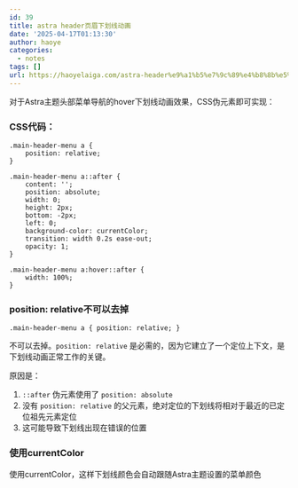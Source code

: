 ```yaml
---
id: 39
title: astra header页眉下划线动画
date: '2025-04-17T01:13:30'
author: haoye
categories:
  - notes
tags: []
url: https://haoyelaiga.com/astra-header%e9%a1%b5%e7%9c%89%e4%b8%8b%e5%88%92%e7%ba%bf%e5%8a%a8%e7%94%bb/
---
```


对于Astra主题头部菜单导航的hover下划线动画效果，CSS伪元素即可实现：

### CSS代码：

```
.main-header-menu a {
    position: relative;
}

.main-header-menu a::after {
    content: '';
    position: absolute;
    width: 0;
    height: 2px;
    bottom: -2px;
    left: 0;
    background-color: currentColor;
    transition: width 0.2s ease-out;
    opacity: 1;
}

.main-header-menu a:hover::after {
    width: 100%;
}
```

### position: relative不可以去掉

`.main-header-menu a {
position: relative;
}`

不可以去掉。`position: relative` 是必需的，因为它建立了一个定位上下文，是下划线动画正常工作的关键。

原因是：

1. `::after` 伪元素使用了 `position: absolute`
2. 没有 `position: relative` 的父元素，绝对定位的下划线将相对于最近的已定位祖先元素定位
3. 这可能导致下划线出现在错误的位置

### 使用currentColor

使用currentColor，这样下划线颜色会自动跟随Astra主题设置的菜单颜色
